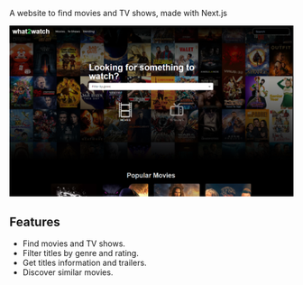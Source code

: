 A website to find movies and TV shows, made with Next.js

![homepage](home.png)

## Features

- Find movies and TV shows.
- Filter titles by genre and rating.
- Get titles information and trailers.
- Discover similar movies.
